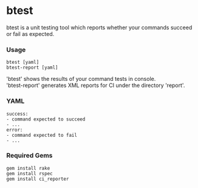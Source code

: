 btest
=====

btest is a unit testing tool which reports whether your commands succeed or fail as expected.

### Usage

	btest [yaml]  
 	btest-report [yaml]

'btest' shows the results of your command tests in console.  
'btest-report' generates XML reports for CI under the directory 'report'.

### YAML

	success:
    - command expected to succeed
    - ...
	error:
    - command expected to fail
    - ...

### Required Gems

	gem install rake
	gem install rspec
	gem install ci_reporter
